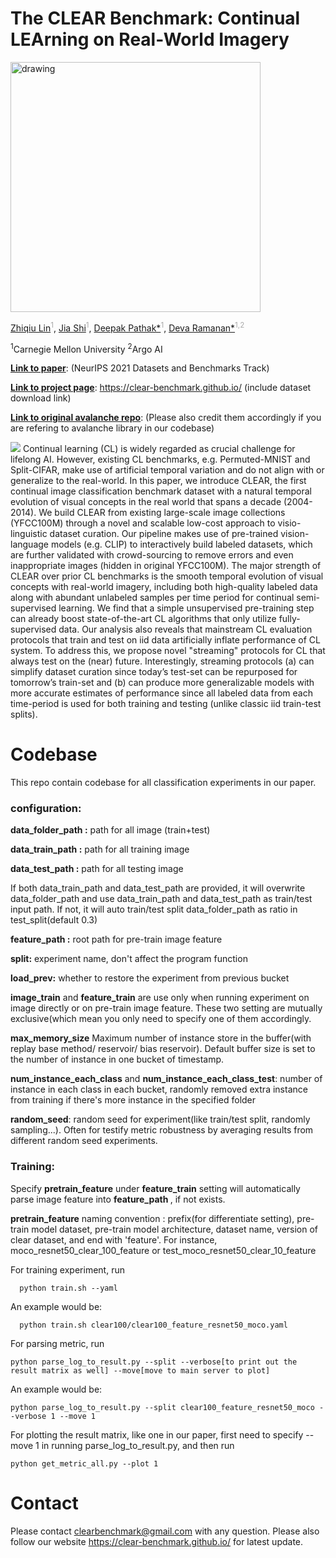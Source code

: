 # The CLEAR Benchmark: Continual LEArning on Real-World Imagery

<img src="https://clear-benchmark.github.io/img/cmu_03.png" alt="drawing" style="width:400px;"/>

<a href="https://linzhiqiu.github.io/">Zhiqiu Lin</a><sup><font color="#A9A9A9">1</font></sup>,
<a href="https://www.linkedin.com/in/elvishelvisshi/">Jia Shi</a><sup><font color="#A9A9A9">1</font></sup>,
<a href="https://www.cs.cmu.edu/~dpathak/">Deepak Pathak*</a><sup><font color="#A9A9A9">1</font></sup>,
<a href="http://www.cs.cmu.edu/~deva/">Deva Ramanan*</a><sup><font color="#A9A9A9">1,2</font></sup>

<sup>1</sup>Carnegie Mellon University 
<sup>2</sup>Argo AI


<a href="https://arxiv.org/abs/2201.06289"><strong>Link to paper</strong></a>: (NeurIPS 2021 Datasets and Benchmarks Track)

<a href="https://clear-benchmark.github.io/"><strong>Link to project page</strong></a>: https://clear-benchmark.github.io/ (include dataset download link)

<a href="https://github.com/ContinualAI/avalanche"><strong>Link to original avalanche repo</strong></a>: (Please also credit them accordingly if you are refering to avalanche library in our codebase)

![](https://clear-benchmark.github.io/img/examples.png)
Continual learning (CL) is widely regarded as crucial challenge for lifelong AI. However, existing CL benchmarks, e.g. Permuted-MNIST and Split-CIFAR, make use of artificial temporal variation and do not align with or generalize to the real-world. In this paper, we introduce CLEAR, the first continual image classification benchmark dataset with a natural temporal evolution of visual concepts in the real world that spans a decade (2004-2014). We build CLEAR from existing large-scale image collections (YFCC100M) through a novel and scalable low-cost approach to visio-linguistic dataset curation. Our pipeline makes use of pre-trained vision-language models (e.g. CLIP) to interactively build labeled datasets, which are further validated with crowd-sourcing to remove errors and even inappropriate images (hidden in original YFCC100M). The major strength of CLEAR over prior CL benchmarks is the smooth temporal evolution of visual concepts with real-world imagery, including both high-quality labeled data along with abundant unlabeled samples per time period for continual semi-supervised learning. We find that a simple unsupervised pre-training step can already boost state-of-the-art CL algorithms that only utilize fully-supervised data. Our analysis also reveals that mainstream CL evaluation protocols that train and test on iid data artificially inflate performance of CL system. To address this, we propose novel "streaming" protocols for CL that always test on the (near) future. Interestingly, streaming protocols (a) can simplify dataset curation since today’s test-set can be repurposed for tomorrow’s train-set and (b) can produce more generalizable models with more accurate estimates of performance since all labeled data from each time-period is used for both training and testing (unlike classic iid train-test splits).

# Codebase 
This repo contain codebase for all classification experiments in our paper. 

### configuration: 
<b>data_folder_path :</b> path for all image (train+test)

<b>data_train_path :</b> path for all training image

<b>data_test_path :</b> path for all testing image

If both data_train_path and data_test_path are provided, it will overwrite data_folder_path and use data_train_path and data_test_path as train/test input path. If not, it will auto train/test split data_folder_path as ratio in test_split(default 0.3)

<b>feature_path :</b> root path for pre-train image feature

<b>split:</b> experiment name, don't affect the program function

<b>load_prev:</b> whether to restore the experiment from previous bucket

<b>image_train</b> and <b>feature_train</b> are use only when running experiment on image directly or on pre-train image feature. These two setting are mutually exclusive(which mean you only need to specify one of them accordingly. 

<b>max_memory_size</b> Maximum number of instance store in the buffer(with replay base method/ reservoir/ bias reservoir). Default buffer size is set to the number of instance in one bucket of timestamp.

<b>num_instance_each_class</b> and <b>num_instance_each_class_test</b>: number of instance in each class in each bucket, randomly removed extra instance from training if there's more instance in the specified folder

<b>random_seed</b>: random seed for experiment(like train/test split, randomly sampling...). Often for testify metric robustness by averaging results from different random seed experiments.

### Training:
Specify <b>pretrain_feature</b> under <b>feature_train</b> setting will automatically parse image feature into <b>feature_path </b>, if not exists. 

<b>pretrain_feature</b> naming convention : prefix(for differentiate setting), pre-train model dataset, pre-train model architecture, dataset name, version of clear dataset, and end with 'feature'. For instance, moco_resnet50_clear_100_feature or test_moco_resnet50_clear_10_feature

For training experiment, run 
```
  python train.sh --yaml
```
An example would be: 

```
  python train.sh clear100/clear100_feature_resnet50_moco.yaml
```
For parsing metric, run
```
python parse_log_to_result.py --split --verbose[to print out the result matrix as well] --move[move to main server to plot] 
```
An example would be: 

```
python parse_log_to_result.py --split clear100_feature_resnet50_moco --verbose 1 --move 1
```
For plotting the result matrix, like one in our paper, first need to specify --move 1 in running parse_log_to_result.py, and then run
```
python get_metric_all.py --plot 1
```

# Contact

Please contact clearbenchmark@gmail.com with any question. Please also follow our website https://clear-benchmark.github.io/ for latest update. 


